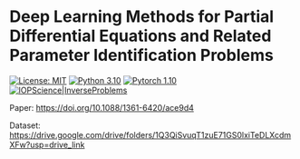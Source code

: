 # Deep Learning Methods for Partial Differential Equations and Related Parameter Identification Problems

[![License: MIT](https://img.shields.io/badge/License-MIT-yellow.svg)](./LICENSE)
[![Python 3.10](https://img.shields.io/badge/python-3.10-blue.svg)](https://www.python.org/downloads/release/python-3100/)
[![Pytorch 1.10](https://img.shields.io/badge/pytorch-1.10-blue.svg)](https://pytorch.org/)
[![IOPScience|InverseProblems](https://img.shields.io/badge/doi-10.1088/13616420/ace9d4-b31b1b.svg)](https://iopscience.iop.org/article/10.1088/1361-6420/ace9d4)


Paper: https://doi.org/10.1088/1361-6420/ace9d4

Dataset: https://drive.google.com/drive/folders/1Q3QiSvuqT1zuE71GS0lxiTeDLXcdmXFw?usp=drive_link
